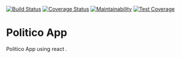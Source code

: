 [![Build Status](https://travis-ci.com/Simplemart17/politico-frontend.svg?branch=develop)](https://travis-ci.com/Simplemart17/politico-frontend)
[![Coverage Status](https://coveralls.io/repos/github/Simplemart17/politico-frontend/badge.svg?branch=chore/166107248-setup-server-for-production)](https://coveralls.io/github/Simplemart17/politico-frontend?branch=chore/166107248-setup-server-for-production)
[![Maintainability](https://api.codeclimate.com/v1/badges/b9a262d68be5404213b0/maintainability)](https://codeclimate.com/github/Simplemart17/politico-frontend/maintainability)
[![Test Coverage](https://api.codeclimate.com/v1/badges/b9a262d68be5404213b0/test_coverage)](https://codeclimate.com/github/Simplemart17/politico-frontend/test_coverage)

# Politico App

Politico App using react .
